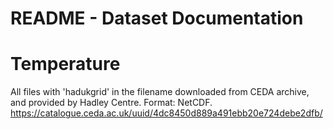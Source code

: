 # README - Dataset Documentation 

# Temperature
All files with 'hadukgrid' in the filename downloaded from CEDA archive,
and provided by Hadley Centre. Format: NetCDF. 
https://catalogue.ceda.ac.uk/uuid/4dc8450d889a491ebb20e724debe2dfb/